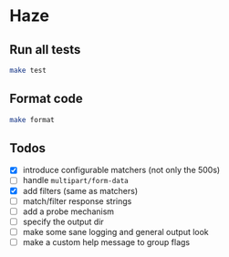 # Haze

## Run all tests

```bash
make test
```

## Format code

```bash
make format
```

## Todos
- [x] introduce configurable matchers (not only the 500s)
- [ ] handle `multipart/form-data`
- [x] add filters (same as matchers)
- [ ] match/filter response strings
- [ ] add a probe mechanism
- [ ] specify the output dir
- [ ] make some sane logging and general output look
- [ ] make a custom help message to group flags 
